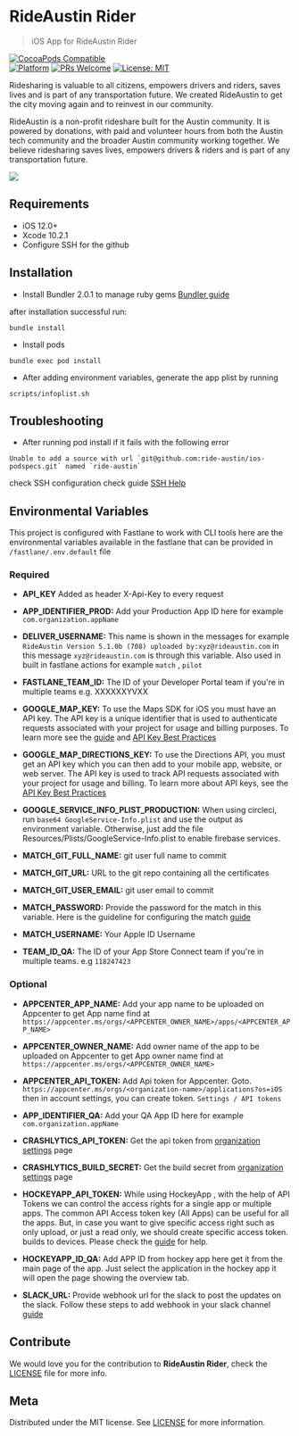 # RideAustin Rider
> iOS App for RideAustin Rider

[![CocoaPods Compatible](https://img.shields.io/cocoapods/v/EZSwiftExtensions.svg)](https://img.shields.io/cocoapods/v/LFAlertController.svg)  
[![Platform](https://img.shields.io/cocoapods/p/LFAlertController.svg?style=flat)](http://cocoapods.org/pods/LFAlertController)
[![PRs Welcome](https://img.shields.io/badge/PRs-welcome-brightgreen.svg?style=flat-square)](http://makeapullrequest.com)
[![License: MIT](https://img.shields.io/badge/License-MIT-yellow.svg)](https://opensource.org/licenses/MIT)  


Ridesharing is valuable to all citizens, empowers drivers and riders, saves lives and is part of any transportation future. We created RideAustin to get the city moving again and to reinvest in our community.

RideAustin is a non-profit rideshare built for the Austin community. It is powered by donations, with paid and volunteer hours from both the Austin tech community and the broader Austin community working together. We believe ridesharing saves lives, empowers drivers & riders and is part of any transportation future.


![](https://static1.squarespace.com/static/57302ab61d07c088bf6e694b/57408281e3214003460a6d3a/5740828137013bfb815d1b4a/1463845509237/phone-main.jpg?format=1000w)

## Requirements

- iOS 12.0+
- Xcode 10.2.1
- Configure SSH for the github 

## Installation

- Install Bundler 2.0.1 to manage ruby gems [Bundler guide](https://bundler.io) 

after installation successful run:

```
bundle install
```
- Install pods

```
bundle exec pod install
```

- After adding environment variables, generate the app plist by running
```
scripts/infoplist.sh
```

## Troubleshooting

- After running pod install if it fails with the following error

```
Unable to add a source with url `git@github.com:ride-austin/ios-podspecs.git` named `ride-austin`
```
check SSH configuration  check guide [SSH Help](https://help.github.com/en/articles/generating-a-new-ssh-key-and-adding-it-to-the-ssh-agent#adding-your-ssh-key-to-the-ssh-agent)  

## Environmental Variables

This project is configured with Fastlane to work with CLI tools  here are the environmental variables available in the fastlane that can be provided in `/fastlane/.env.default` file 

### Required

- __API_KEY__ Added as header X-Api-Key to every request

- __APP_IDENTIFIER_PROD:__  Add your Production App ID here for example `com.organization.appName`   

- __DELIVER_USERNAME:__ This name is shown in the messages for example  `RideAustin Version 5.1.0b (708) uploaded by:xyz@rideaustin.com`  in this message `xyz@rideaustin.com` is through this variable.  Also used in built in fastlane actions for example  `match` , `pilot`  

- __FASTLANE_TEAM_ID:__ The ID of your Developer Portal team if you're in multiple teams e.g. XXXXXXYVXX

- __GOOGLE_MAP_KEY:__ To use the Maps SDK for iOS you must have an API key. The API key is a unique identifier that is used to authenticate requests associated with your project for usage and billing purposes. To learn more see the [guide](https://developers.google.com/maps/documentation/ios-sdk/get-api-key) and [API Key Best Practices](https://developers.google.com/maps/api-key-best-practices) 

- __GOOGLE_MAP_DIRECTIONS_KEY:__ To use the Directions API, you must get an API key which you can then add to your mobile app, website, or web server. The API key is used to track API requests associated with your project for usage and billing. To learn more about API keys, see the [API Key Best Practices](https://developers.google.com/maps/api-key-best-practices) 

- __GOOGLE_SERVICE_INFO_PLIST_PRODUCTION:__ When using circleci, run ```base64 GoogleService-Info.plist``` and use the output as environment variable. Otherwise, just add the file Resources/Plists/GoogleService-Info.plist to enable firebase services.

- __MATCH_GIT_FULL_NAME:__ git user full name to commit

- __MATCH_GIT_URL:__ URL to the git repo containing all the certificates

- __MATCH_GIT_USER_EMAIL:__ git user email to commit

- __MATCH_PASSWORD:__ Provide the password for the match in this variable. Here is the guideline for configuring the match [guide](https://docs.fastlane.tools/actions/match/)

- __MATCH_USERNAME:__ Your Apple ID Username

- __TEAM_ID_QA:__  The ID of your App Store Connect team if you're in multiple teams. e.g  `118247423`


### Optional

- __APPCENTER_APP_NAME:__ Add your app name to be uploaded on Appcenter to get App name find at `https://appcenter.ms/orgs/<APPCENTER_OWNER_NAME>/apps/<APPCENTER_APP_NAME>`

- __APPCENTER_OWNER_NAME:__ Add owner name of the app to be uploaded on Appcenter to get App owner name find at `https://appcenter.ms/orgs/<APPCENTER_OWNER_NAME>`

- __APPCENTER_API_TOKEN:__ Add Api token for Appcenter.  Goto. `https://appcenter.ms/orgs/<organization-name>/applications?os=iOS` then in account settings, you can create token.  `Settings / API tokens`

- __APP_IDENTIFIER_QA:__  Add your QA App ID here for example `com.organization.appName`   

- __CRASHLYTICS_API_TOKEN:__ Get the api token from   [organization settings](https://www.fabric.io/settings/organizations) page

- __CRASHLYTICS_BUILD_SECRET:__ Get the build secret from   [organization settings](https://www.fabric.io/settings/organizations) page

- __HOCKEYAPP_API_TOKEN:__ While using HockeyApp , with the help of API Tokens we can control the access rights for a single app or multiple apps. The common API Access token key (All Apps) can be useful for all the apps. But, in case you want to give specific access right such as only upload, or just a read only, we should create specific access token. builds to devices. Please check the [guide](https://dailydotnettips.com/obtaining-the-app-specific-hockeyapp-api-token/) for help.

- __HOCKEYAPP_ID_QA:__  Add APP ID from hockey app here  get it from the main page of the app.  Just select the application in the hockey app it will open the page showing the overview tab. 

- __SLACK_URL:__ Provide webhook url for the slack to post the updates on the slack. Follow these steps to add webhook in your slack channel  [guide](https://api.slack.com/incoming-webhooks)


## Contribute 

We would love you for the contribution to **RideAustin Rider**, check the  [LICENSE](LICENSE) file for more info.

## Meta

Distributed under the MIT license. See [LICENSE](LICENSE) for more information.


